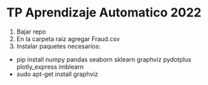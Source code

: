 # TP Aprendizaje Automatico 2022

1) Bajar repo
2) En la carpeta raiz agregar Fraud.csv
3) Instalar paquetes necesarios:
  - pip install numpy pandas seaborn sklearn graphviz pydotplus plotly_express imblearn
  - sudo apt-get install graphviz
